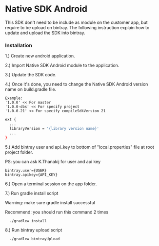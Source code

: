 # Native SDK Android

This SDK don't need to be include as module on the customer app, but require to be upload on bintray.
The following instruction explain how to update and upload the SDK into bintray.

### Installation

1.) Create new android application.

2.) Import Native SDK Android module to the application.

3.) Update the SDK code.

4.) Once it's done, you need to change the Native SDK Android version name on build.gradle file.
```
Example:
'1.0.0' << For master
'1.0.0-dbs' << For specify project
'1.0.0-21' << For specify compileSdkVersion 21
```

```sh
ext {
  ...
  libraryVersion = '{library version name}'
  ...
}
```

5.) Add bintray user and api_key to bottom of "local.properties" file at root project folder.

PS: you can ask K.Thanakij for user and api key
```
bintray.user={USER}
bintray.apikey={API_KEY}
```

6.) Open a terminal session on the app folder.

7.) Run gradle install script

Warning: make sure gradle install successful

Recommend: you should run this command 2 times
```
  ./gradlew install
```

8.) Run bintray upload script
```
  ./gradlew bintrayUpload
```
